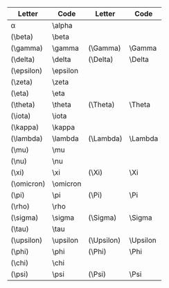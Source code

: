 | Letter       | Code     | Letter       | Code     |
|------------  |----------|------------  |----------|
| α            | \alpha   |              |          |
| \(\beta\)    | \beta    |              |          |
| \(\gamma\)   | \gamma   | \(\Gamma\)   | \Gamma   |
| \(\delta\)   | \delta   | \(\Delta\)   | \Delta   |
| \(\epsilon\) | \epsilon |              |          |
| \(\zeta\)    | \zeta    |              |          |
| \(\eta\)     | \eta     |              |          |
| \(\theta\)   | \theta   | \(\Theta\)   | \Theta   |
| \(\iota\)    | \iota    |              |          |
| \(\kappa\)   | \kappa   |              |          |
| \(\lambda\)  | \lambda  | \(\Lambda\)  | \Lambda  |
| \(\mu\)      | \mu      |              |          |
| \(\nu\)      | \nu      |              |          |
| \(\xi\)      | \xi      | \(\Xi\)      | \Xi      |
| \(\omicron\) | \omicron |              |          |
| \(\pi\)      | \pi      | \(\Pi\)      | \Pi      |
| \(\rho\)     | \rho     |              |          |
| \(\sigma\)   | \sigma   | \(\Sigma\)   | \Sigma   |
| \(\tau\)     | \tau     |              |          |
| \(\upsilon\) | \upsilon | \(\Upsilon\) | \Upsilon |
| \(\phi\)     | \phi     | \(\Phi\)     | \Phi     |
| \(\chi\)     | \chi     |              |          |
| \(\psi\)     | \psi     | \(\Psi\)     | \Psi     |
